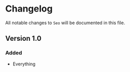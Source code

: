 # Changelog

All notable changes to `Seo` will be documented in this file.

## Version 1.0

### Added
- Everything
